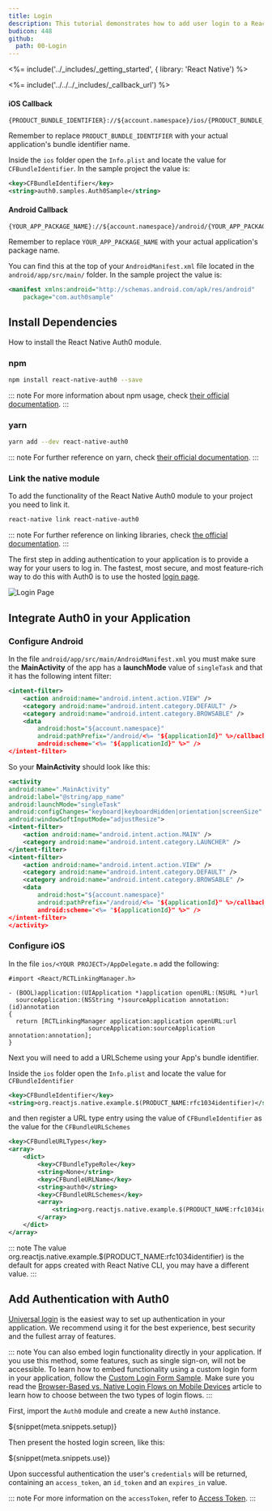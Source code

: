 ```yaml
---
title: Login
description: This tutorial demonstrates how to add user login to a React Native application using Auth0.
budicon: 448
github:
  path: 00-Login
---
```

<%= include('../_includes/_getting_started', { library: 'React Native') %>

<%= include('../../../_includes/_callback_url') %>

#### iOS Callback

```text
{PRODUCT_BUNDLE_IDENTIFIER}://${account.namespace}/ios/{PRODUCT_BUNDLE_IDENTIFIER}/callback
```

Remember to replace `PRODUCT_BUNDLE_IDENTIFIER` with your actual application's bundle identifier name.

Inside the `ios` folder open the `Info.plist` and locate the value for `CFBundleIdentifier`. In the sample project the value is:

```xml
<key>CFBundleIdentifier</key>
<string>auth0.samples.Auth0Sample</string>
```

#### Android Callback

```text
{YOUR_APP_PACKAGE_NAME}://${account.namespace}/android/{YOUR_APP_PACKAGE_NAME}/callback
```

Remember to replace `YOUR_APP_PACKAGE_NAME` with your actual application's package name.

You can find this at the top of your `AndroidManifest.xml` file located in the `android/app/src/main/` folder. In the sample project the value is:
```xml
<manifest xmlns:android="http://schemas.android.com/apk/res/android"
    package="com.auth0sample"
```

## Install Dependencies 

How to install the React Native Auth0 module.

### npm

```bash
npm install react-native-auth0 --save
```

::: note
For more information about npm usage, check [their official documentation](https://docs.npmjs.com/).
:::

### yarn

```bash
yarn add --dev react-native-auth0
```

::: note
For further reference on yarn, check [their official documentation](https://yarnpkg.com/en/package/jest).
:::

### Link the native module

To add the functionality of the React Native Auth0 module to your project you need to link it.

```bash
react-native link react-native-auth0
```

::: note
For further reference on linking libraries, check [the official documentation](https://facebook.github.io/react-native/docs/linking-libraries-ios.html).
:::

The first step in adding authentication to your application is to provide a way for your users to log in. The fastest, most secure, and most feature-rich way to do this with Auth0 is to use the hosted [login page](/hosted-pages/login).

<div class="phone-mockup"><img src="/media/articles/native-platforms/ios-swift/lock_centralized_login.png" alt="Login Page"></div>

## Integrate Auth0 in your Application 

### Configure Android

In the file `android/app/src/main/AndroidManifest.xml` you must make sure the **MainActivity** of the app has a **launchMode** value of `singleTask` and that it has the following intent filter:

```xml
<intent-filter>
    <action android:name="android.intent.action.VIEW" />
    <category android:name="android.intent.category.DEFAULT" />
    <category android:name="android.intent.category.BROWSABLE" />
    <data
        android:host="${account.namespace}"
        android:pathPrefix="/android/<%= "${applicationId}" %>/callback"
        android:scheme="<%= "${applicationId}" %>" />
</intent-filter>
```

So your **MainActivity** should look like this:

```xml
<activity
android:name=".MainActivity"
android:label="@string/app_name"
android:launchMode="singleTask"
android:configChanges="keyboard|keyboardHidden|orientation|screenSize"
android:windowSoftInputMode="adjustResize">
<intent-filter>
    <action android:name="android.intent.action.MAIN" />
    <category android:name="android.intent.category.LAUNCHER" />
</intent-filter>
<intent-filter>
    <action android:name="android.intent.action.VIEW" />
    <category android:name="android.intent.category.DEFAULT" />
    <category android:name="android.intent.category.BROWSABLE" />
    <data
        android:host="${account.namespace}"
        android:pathPrefix="/android/<%= "${applicationId}" %>/callback"
        android:scheme="<%= "${applicationId}" %>" />
</intent-filter>
</activity>
```

### Configure iOS

In the file `ios/<YOUR PROJECT>/AppDelegate.m` add the following:

```objc
#import <React/RCTLinkingManager.h>

- (BOOL)application:(UIApplication *)application openURL:(NSURL *)url
  sourceApplication:(NSString *)sourceApplication annotation:(id)annotation
{
  return [RCTLinkingManager application:application openURL:url
                      sourceApplication:sourceApplication annotation:annotation];
}
```

Next you will need to add a URLScheme using your App's bundle identifier.

Inside the `ios` folder open the `Info.plist` and locate the value for `CFBundleIdentifier`

```xml
<key>CFBundleIdentifier</key>
<string>org.reactjs.native.example.$(PRODUCT_NAME:rfc1034identifier)</string>
```

and then register a URL type entry using the value of `CFBundleIdentifier` as the value for the `CFBundleURLSchemes`

```xml
<key>CFBundleURLTypes</key>
<array>
    <dict>
        <key>CFBundleTypeRole</key>
        <string>None</string>
        <key>CFBundleURLName</key>
        <string>auth0</string>
        <key>CFBundleURLSchemes</key>
        <array>
            <string>org.reactjs.native.example.$(PRODUCT_NAME:rfc1034identifier)</string>
        </array>
    </dict>
</array>
```

::: note
The value org.reactjs.native.example.$(PRODUCT_NAME:rfc1034identifier) is the default for apps created with React Native CLI, you may have a different value.
:::

## Add Authentication with Auth0

[Universal login](/hosted-pages/login) is the easiest way to set up authentication in your application. We recommend using it for the best experience, best security and the fullest array of features.

::: note
You can also embed login functionality directly in your application. If you use this method, some features, such as single sign-on, will not be accessible. 
To learn how to embed functionality using a custom login form in your application, follow the [Custom Login Form Sample](https://github.com/auth0-samples/auth0-react-native-sample/tree/Embedded/01-Custom-Form). Make sure you read the [Browser-Based vs. Native Login Flows on Mobile Devices](/tutorials/browser-based-vs-native-experience-on-mobile) article to learn how to choose between the two types of login flows.
:::

First, import the `Auth0` module and create a new `Auth0` instance.

${snippet(meta.snippets.setup)}

Then present the hosted login screen, like this:

${snippet(meta.snippets.use)}

Upon successful authentication the user's `credentials` will be returned, containing an `access_token`, an `id_token` and an `expires_in` value.

::: note
For more information on the `accessToken`, refer to [Access Token](/tokens/access-token).
:::
